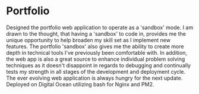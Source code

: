 # Portfolio

Designed the portfolio web application to operate as a 'sandbox' mode. I am drawn to the thought, that having a 'sandbox' to code in, provides me the unique opportunity to help broaden my skill set as I implement new features. The portfolio 'sandbox' also gives me the ability to create more depth in technical tools I've previously been comfortable with. In addition, the web app is also a great source to enhance individual problem solving techniques as it doesn't disappoint in regards to debugging and continually tests my strength in all stages of the development and deployment cycle. The ever evolving web application is always hungry for the next update. Deployed on Digital Ocean utilizing bash for Nginx and PM2.



